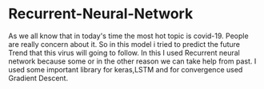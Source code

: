 # Recurrent-Neural-Network
As we all know that in today's time the most hot topic is covid-19.
People are really concern about it.
So in this model i tried to predict the future Trend that this virus will going to follow.
In this I used Recurrent neural network because some or in the other reason we can take help from past.
I used some important library for keras,LSTM and for convergence used Gradient Descent.
